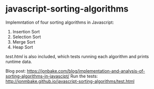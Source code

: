 javascript-sorting-algorithms
=============================

Implemntation of four sorting algorithms in Javascript:

1. Insertion Sort
2. Selection Sort
3. Merge Sort
4. Heap Sort

*test.html* is also included, which tests running each algorithm and prints runtime data.

Blog post: https://jonbake.com/blog/implementation-and-analysis-of-sorting-algorithms-in-javascipt/
Run the tests: http://jonmbake.github.io/javascript-sorting-algorithms/test.html
